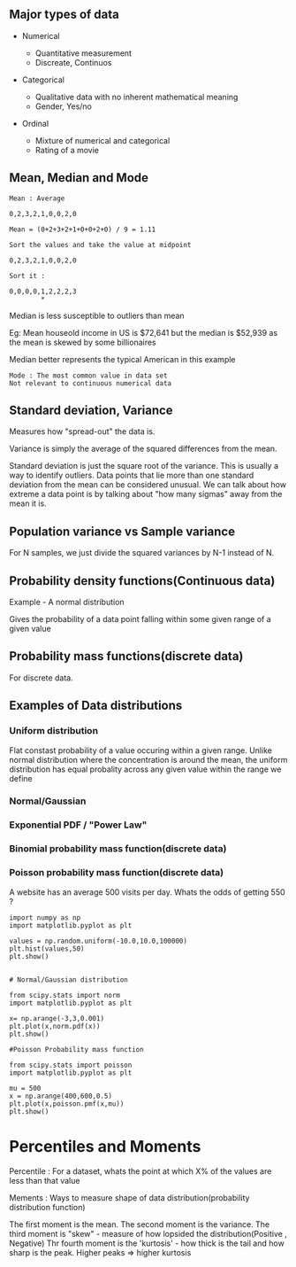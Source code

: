 ## Major types of data

- Numerical
	- Quantitative measurement
	- Discreate, Continuos

- Categorical
	- Qualitative data with no inherent mathematical meaning
	- Gender, Yes/no

- Ordinal
	- Mixture of numerical and categorical
	- Rating of a movie

## Mean, Median and Mode

```
Mean : Average

0,2,3,2,1,0,0,2,0

Mean = (0+2+3+2+1+0+0+2+0) / 9 = 1.11

```

```
Sort the values and take the value at midpoint

0,2,3,2,1,0,0,2,0

Sort it :

0,0,0,0,1,2,2,2,3
        *

```

Median is less susceptible to outliers than mean

Eg: Mean houseold income in US is $72,641 but the median is $52,939 as the mean is skewed by some billionaires

Median better represents the typical American in this example


```
Mode : The most common value in data set
Not relevant to continuous numerical data
```

## Standard deviation, Variance

Measures how "spread-out" the data is.

Variance is simply the average of the squared differences from the mean.

Standard deviation is just the square root of the variance. This is usually a way to identify outliers. Data points that lie more than one standard deviation from the mean can be considered unusual. We can talk about how extreme a data point is by talking about "how many sigmas" away from the mean it is.


## Population variance vs Sample variance

For N samples, we just divide the squared variances by N-1 instead of N.



## Probability density functions(Continuous data)

Example - A normal distribution

Gives the probability of a data point falling within some given range of a given value


## Probability mass functions(discrete data)

For discrete data.



## Examples of Data distributions

### Uniform distribution

Flat constast probability of a value occuring within a given range. Unlike normal distribution where the concentration is around the mean, the uniform distribution has equal probality across any given value within the range we define

### Normal/Gaussian

### Exponential PDF / "Power Law"

### Binomial probability mass function(discrete data)

### Poisson probability mass function(discrete data)

A website has an average 500 visits per day. Whats the odds of getting 550 ?

```
import numpy as np
import matplotlib.pyplot as plt

values = np.random.uniform(-10.0,10.0,100000)
plt.hist(values,50)
plt.show()


# Normal/Gaussian distribution

from scipy.stats import norm
import matplotlib.pyplot as plt

x= np.arange(-3,3,0.001)
plt.plot(x,norm.pdf(x))
plt.show()

#Poisson Probability mass function

from scipy.stats import poisson
import matplotlib.pyplot as plt

mu = 500
x = np.arange(400,600,0.5)
plt.plot(x,poisson.pmf(x,mu))
plt.show()

```


# Percentiles and Moments

Percentile : For a dataset, whats the point at which X% of the values are less than that value

Mements : Ways to measure shape of data distribution(probability distribution function)

The first moment is the mean.
The second moment is the variance.
The third moment is "skew" - measure of how lopsided the distribution(Positive , Negative)
Thr fourth moment is the 'kurtosis' - how thick is the tail and how sharp is the peak. Higher peaks => higher kurtosis




